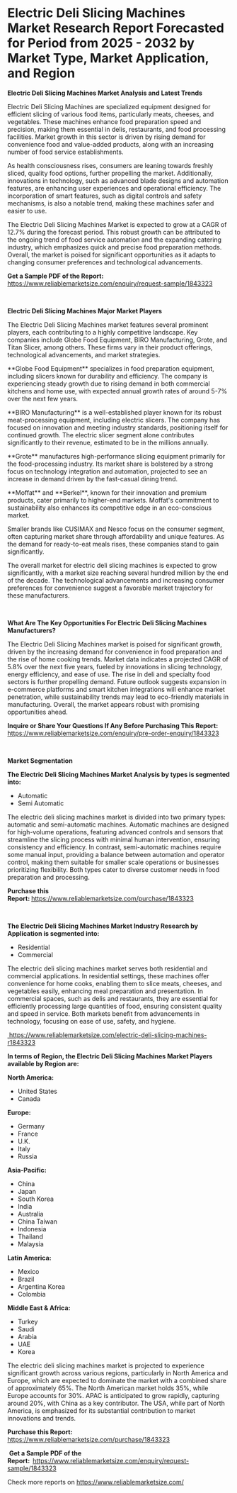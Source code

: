 <p><h1>Electric Deli Slicing Machines Market Research Report Forecasted for Period from 2025 -  2032 by Market Type, Market Application, and Region</h1></p><p><strong>Electric Deli Slicing Machines Market Analysis and Latest Trends</strong></p>
<p><p>Electric Deli Slicing Machines are specialized equipment designed for efficient slicing of various food items, particularly meats, cheeses, and vegetables. These machines enhance food preparation speed and precision, making them essential in delis, restaurants, and food processing facilities. Market growth in this sector is driven by rising demand for convenience food and value-added products, along with an increasing number of food service establishments.</p><p>As health consciousness rises, consumers are leaning towards freshly sliced, quality food options, further propelling the market. Additionally, innovations in technology, such as advanced blade designs and automation features, are enhancing user experiences and operational efficiency. The incorporation of smart features, such as digital controls and safety mechanisms, is also a notable trend, making these machines safer and easier to use.</p><p>The Electric Deli Slicing Machines Market is expected to grow at a CAGR of 12.7% during the forecast period. This robust growth can be attributed to the ongoing trend of food service automation and the expanding catering industry, which emphasizes quick and precise food preparation methods. Overall, the market is poised for significant opportunities as it adapts to changing consumer preferences and technological advancements.</p></p>
<p><strong>Get a Sample PDF of the Report:&nbsp;</strong> <a href="https://www.reliablemarketsize.com/enquiry/request-sample/1843323?utm_campaign=2288&utm_medium=2&utm_source=Github&utm_content=ia&utm_term=28022025&utm_id=electric-deli-slicing-machines">https://www.reliablemarketsize.com/enquiry/request-sample/1843323</a></p>
<p>&nbsp;</p>
<p><strong>Electric Deli Slicing Machines Major Market Players</strong></p>
<p><p>The Electric Deli Slicing Machines market features several prominent players, each contributing to a highly competitive landscape. Key companies include Globe Food Equipment, BIRO Manufacturing, Grote, and Titan Slicer, among others. These firms vary in their product offerings, technological advancements, and market strategies.</p><p>**Globe Food Equipment** specializes in food preparation equipment, including slicers known for durability and efficiency. The company is experiencing steady growth due to rising demand in both commercial kitchens and home use, with expected annual growth rates of around 5-7% over the next few years.</p><p>**BIRO Manufacturing** is a well-established player known for its robust meat-processing equipment, including electric slicers. The company has focused on innovation and meeting industry standards, positioning itself for continued growth. The electric slicer segment alone contributes significantly to their revenue, estimated to be in the millions annually.</p><p>**Grote** manufactures high-performance slicing equipment primarily for the food-processing industry. Its market share is bolstered by a strong focus on technology integration and automation, projected to see an increase in demand driven by the fast-casual dining trend.</p><p>**Moffat** and **Berkel**, known for their innovation and premium products, cater primarily to higher-end markets. Moffat's commitment to sustainability also enhances its competitive edge in an eco-conscious market.</p><p>Smaller brands like CUSIMAX and Nesco focus on the consumer segment, often capturing market share through affordability and unique features. As the demand for ready-to-eat meals rises, these companies stand to gain significantly.</p><p>The overall market for electric deli slicing machines is expected to grow significantly, with a market size reaching several hundred million by the end of the decade. The technological advancements and increasing consumer preferences for convenience suggest a favorable market trajectory for these manufacturers.</p></p>
<p>&nbsp;</p>
<p><strong>What Are The Key Opportunities For Electric Deli Slicing Machines Manufacturers?</strong></p>
<p><p>The Electric Deli Slicing Machines market is poised for significant growth, driven by the increasing demand for convenience in food preparation and the rise of home cooking trends. Market data indicates a projected CAGR of 5.8% over the next five years, fueled by innovations in slicing technology, energy efficiency, and ease of use. The rise in deli and specialty food sectors is further propelling demand. Future outlook suggests expansion in e-commerce platforms and smart kitchen integrations will enhance market penetration, while sustainability trends may lead to eco-friendly materials in manufacturing. Overall, the market appears robust with promising opportunities ahead.</p></p>
<p><strong>Inquire or Share Your Questions If Any Before Purchasing This Report:</strong> <a href="https://www.reliablemarketsize.com/enquiry/pre-order-enquiry/1843323?utm_campaign=2288&utm_medium=2&utm_source=Github&utm_content=ia&utm_term=28022025&utm_id=electric-deli-slicing-machines">https://www.reliablemarketsize.com/enquiry/pre-order-enquiry/1843323</a></p>
<p>&nbsp;</p>
<p><strong>Market Segmentation</strong></p>
<p><strong>The Electric Deli Slicing Machines Market Analysis by types is segmented into:</strong></p>
<p><ul><li>Automatic</li><li>Semi Automatic</li></ul></p>
<p><p>The electric deli slicing machines market is divided into two primary types: automatic and semi-automatic machines. Automatic machines are designed for high-volume operations, featuring advanced controls and sensors that streamline the slicing process with minimal human intervention, ensuring consistency and efficiency. In contrast, semi-automatic machines require some manual input, providing a balance between automation and operator control, making them suitable for smaller scale operations or businesses prioritizing flexibility. Both types cater to diverse customer needs in food preparation and processing.</p></p>
<p><strong>Purchase this Report:&nbsp;</strong><a href="https://www.reliablemarketsize.com/purchase/1843323?utm_campaign=2288&utm_medium=2&utm_source=Github&utm_content=ia&utm_term=28022025&utm_id=electric-deli-slicing-machines">https://www.reliablemarketsize.com/purchase/1843323</a></p>
<p>&nbsp;</p>
<p><strong>The Electric Deli Slicing Machines Market Industry Research by Application is segmented into:</strong></p>
<p><ul><li>Residential</li><li>Commercial</li></ul></p>
<p><p>The electric deli slicing machines market serves both residential and commercial applications. In residential settings, these machines offer convenience for home cooks, enabling them to slice meats, cheeses, and vegetables easily, enhancing meal preparation and presentation. In commercial spaces, such as delis and restaurants, they are essential for efficiently processing large quantities of food, ensuring consistent quality and speed in service. Both markets benefit from advancements in technology, focusing on ease of use, safety, and hygiene.</p></p>
<p><a href="https://www.reliablemarketsize.com/electric-deli-slicing-machines-r1843323?utm_campaign=2288&utm_medium=2&utm_source=Github&utm_content=ia&utm_term=28022025&utm_id=electric-deli-slicing-machines">&nbsp;https://www.reliablemarketsize.com/electric-deli-slicing-machines-r1843323</a></p>
<p><strong>In terms of Region, the Electric Deli Slicing Machines Market Players available by Region are:</strong></p>
<p>
    <p> <strong> North America: </strong>
        <ul>
            <li>United States</li>
            <li>Canada</li>
        </ul>
        </p> 
    <p> <strong> Europe: </strong>
        <ul>
            <li>Germany</li>
            <li>France</li>
            <li>U.K.</li>
            <li>Italy</li>
            <li>Russia</li>
        </ul>
        </p> 
    <p> <strong> Asia-Pacific: </strong>
        <ul>
            <li>China</li>
            <li>Japan</li>
            <li>South Korea</li>
            <li>India</li>
            <li>Australia</li>
            <li>China Taiwan</li>
            <li>Indonesia</li>
            <li>Thailand</li>
            <li>Malaysia</li>
        </ul>
        </p> 
    <p> <strong> Latin America: </strong>
        <ul>
            <li>Mexico</li>
            <li>Brazil</li>
            <li>Argentina Korea</li>
            <li>Colombia</li>
        </ul>
        </p> 
    <p> <strong> Middle East & Africa: </strong>
        <ul>
            <li>Turkey</li>
            <li>Saudi</li>
            <li>Arabia</li>
            <li>UAE</li>
            <li>Korea</li>
        </ul>
    </p>
    </p>
<p><p>The electric deli slicing machines market is projected to experience significant growth across various regions, particularly in North America and Europe, which are expected to dominate the market with a combined share of approximately 65%. The North American market holds 35%, while Europe accounts for 30%. APAC is anticipated to grow rapidly, capturing around 20%, with China as a key contributor. The USA, while part of North America, is emphasized for its substantial contribution to market innovations and trends.</p></p>
<p><strong>Purchase this Report: </strong><a href="https://www.reliablemarketsize.com/purchase/1843323?utm_campaign=2288&utm_medium=2&utm_source=Github&utm_content=ia&utm_term=28022025&utm_id=electric-deli-slicing-machines">https://www.reliablemarketsize.com/purchase/1843323</a></p>
<p>&nbsp;<strong>Get a Sample PDF of the Report:&nbsp;&nbsp;</strong><a href="https://www.reliablemarketsize.com/enquiry/request-sample/1843323?utm_campaign=2288&utm_medium=2&utm_source=Github&utm_content=ia&utm_term=28022025&utm_id=electric-deli-slicing-machines">https://www.reliablemarketsize.com/enquiry/request-sample/1843323</a></p>
<p><strong></strong></p>
<p>Check more reports on <a href="https://www.reliablemarketsize.com/?utm_campaign=2288&utm_medium=2&utm_source=Github&utm_content=ia&utm_term=28022025&utm_id=electric-deli-slicing-machines">https://www.reliablemarketsize.com/</a></p>